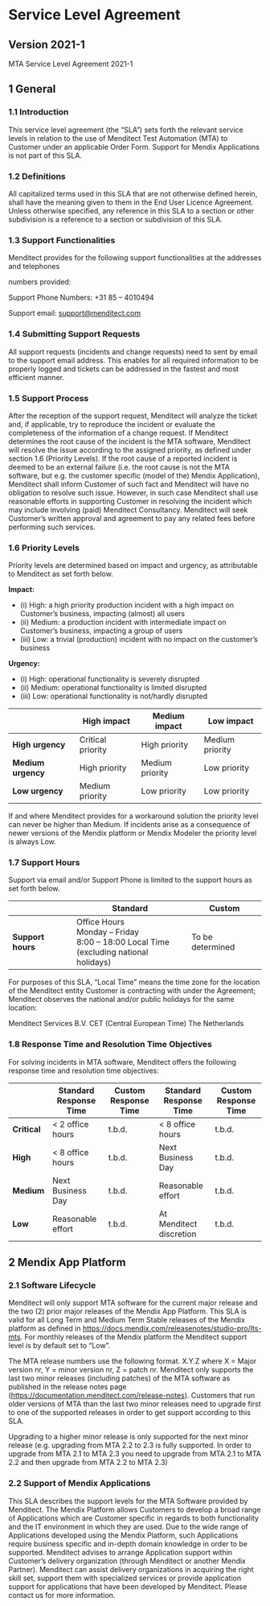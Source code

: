 # Service Level Agreement

## Version 2021-1

MTA Service Level Agreement 2021-1

## 1 General

### 1.1 Introduction
This service level agreement (the “SLA”) sets forth the relevant service levels in relation to the use of Menditect Test Automation (MTA) to Customer under an applicable Order Form. Support for Mendix Applications is not part of this SLA.

### 1.2 Definitions
All capitalized terms used in this SLA that are not otherwise defined herein, shall have the meaning given to them in the End User Licence Agreement. Unless otherwise specified, any reference in this SLA to a section or other subdivision is a reference to a section or subdivision of this SLA.

### 1.3 Support Functionalities
Menditect provides for the following support functionalities at the addresses and telephones

numbers provided:

Support Phone Numbers: +31 85 – 4010494

Support email: support@menditect.com

### 1.4 Submitting Support Requests
All support requests (incidents and change requests) need to sent by email to the support email address. This enables for all required information to be properly logged and tickets can be addressed in the fastest and most efficient manner.

### 1.5 Support Process
After the reception of the support request, Menditect will analyze the ticket and, if  applicable, try to reproduce the incident or evaluate the completeness of the information of a change request. If Menditect determines the root cause of the incident is the MTA software, Menditect will resolve the issue according to the assigned priority, as defined under section 1.6 (Priority Levels). If the root cause of a reported incident is deemed to be an external failure (i.e. the root cause is not the MTA software, but e.g. the customer specific (model of the) Mendix Application), Menditect shall inform Customer of such fact and Menditect will have no obligation to resolve such issue. However, in such case Menditect shall use reasonable efforts in supporting Customer in resolving the incident which may include involving (paid) Menditect Consultancy. Menditect will seek Customer’s written approval and agreement to pay any related fees before performing such services.

### 1.6 Priority Levels
Priority levels are determined based on impact and urgency, as attributable to Menditect as set forth below.


**Impact:**

- (i) High: a high priority production incident with a high impact on Customer’s business, impacting (almost) all users
- (ii) Medium: a production incident with intermediate impact on Customer’s business, impacting a group of users
- (iii) Low: a trivial (production) incident with no impact on the customer’s business


**Urgency:**

- (i) High: operational functionality is severely disrupted
- (ii) Medium: operational functionality is limited disrupted
- (iii) Low: operational functionality is not/hardly disrupted

|                    | High impact       | Medium impact   | Low impact      |
| ------------------ | ----------------- | --------------- | --------------- |
| __High urgency__   | Critical priority | High priority   | Medium priority |
| __Medium urgency__ | High priority     | Medium priority | Low priority    |
| __Low urgency__    | Medium priority   | Low priority    | Low priority    |

If and where Menditect provides for a workaround solution the priority level can never be higher than Medium. If incidents arise as a consequence of newer versions of the Mendix platform or Mendix Modeler the priority level is always Low.

### 1.7 Support Hours

Support via email and/or Support Phone is limited to the support hours as set forth below.

|                   | Standard                                                                                       | Custom           |
| ----------------- | ---------------------------------------------------------------------------------------------- | ---------------- |
| __Support hours__ | Office Hours<br/>Monday – Friday<br/>8:00 – 18:00 Local Time<br/>(excluding national holidays) | To be determined |

For purposes of this SLA, “Local Time” means the time zone for the location of the Menditect entity Customer is contracting with under the Agreement; Menditect observes the national and/or public holidays for the same location:

Menditect Services B.V. CET (Central European Time) The Netherlands

### 1.8 Response Time and Resolution Time Objectives
For solving incidents in MTA software, Menditect offers the following response time and resolution time objectives:

|              | Standard Response Time | Custom Response Time | Standard Response Time  | Custom Response Time |
| ------------ | ---------------------- | -------------------- | ----------------------- | -------------------- |
| __Critical__ | < 2 office hours       | t.b.d.               | < 8 office hours        | t.b.d.               |
| __High__     | < 8 office hours       | t.b.d.               | Next Business Day       | t.b.d.               |
| __Medium__   | Next Business Day      | t.b.d.               | Reasonable effort       | t.b.d.               |
| __Low__      | Reasonable effort      | t.b.d.               | At Menditect discretion | t.b.d.               |

## 2 Mendix App Platform

### 2.1 Software Lifecycle
Menditect will only support MTA software for the current major release and the two (2) prior major releases of the Mendix App Platform. This SLA is valid for all Long Term and Medium Term Stable releases of the Mendix platform as defined in https://docs.mendix.com/releasenotes/studio-pro/lts-mts. For monthly releases of the Mendix platform the Menditect support level is by default set to “Low”.

The MTA release numbers use the following format. X.Y.Z where X = Major version nr, Y = minor version nr, Z = patch nr. Menditect only supports the last two minor releases (including patches) of the MTA software as published in the release notes page (https://documentation.menditect.com/release-notes).  Customers that run older versions of MTA than the last two minor releases need to upgrade first to one of the supported releases in order to get support according to this SLA.

Upgrading to a higher minor release is only supported for the next minor release (e.g. upgrading from MTA 2.2 to 2.3 is fully supported. In order to upgrade from MTA 2.1 to MTA 2.3 you need to upgrade from MTA 2.1 to MTA 2.2 and then upgrade from MTA 2.2 to MTA 2.3)

### 2.2 Support of Mendix Applications

This SLA describes the support levels for the MTA Software provided by Menditect. The Mendix Platform allows Customers to develop a broad range of Applications which are Customer specific in regards to both functionality and the IT environment in which they are used. Due to the wide range of Applications developed using the Mendix Platform, such Applications require business specific and in-depth domain knowledge in order to be supported. Menditect advises to arrange Application support within Customer’s delivery organization (through Menditect or another Mendix Partner). Menditect can assist delivery organizations in acquiring the right skill set, support them with specialized services or provide application support for applications that have been developed by Menditect. Please contact us for more information.

